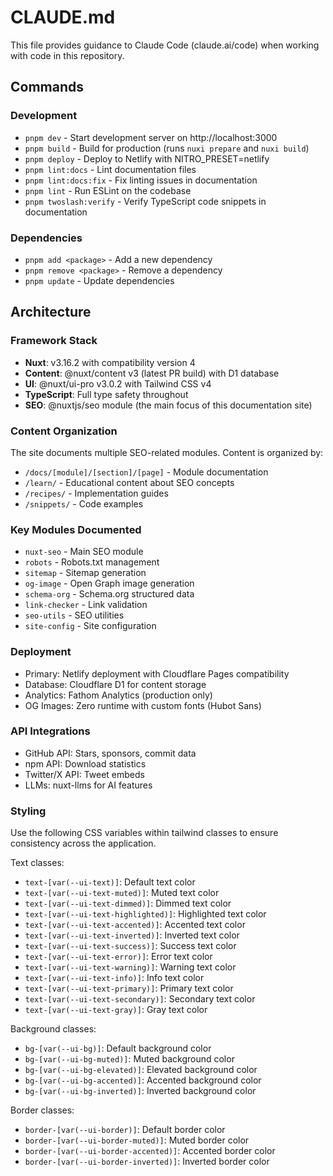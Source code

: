 # CLAUDE.md

This file provides guidance to Claude Code (claude.ai/code) when working with code in this repository.

## Commands

### Development
- `pnpm dev` - Start development server on http://localhost:3000
- `pnpm build` - Build for production (runs `nuxi prepare` and `nuxi build`)
- `pnpm deploy` - Deploy to Netlify with NITRO_PRESET=netlify
- `pnpm lint:docs` - Lint documentation files
- `pnpm lint:docs:fix` - Fix linting issues in documentation
- `pnpm lint` - Run ESLint on the codebase
- `pnpm twoslash:verify` - Verify TypeScript code snippets in documentation

### Dependencies
- `pnpm add <package>` - Add a new dependency
- `pnpm remove <package>` - Remove a dependency
- `pnpm update` - Update dependencies

## Architecture

### Framework Stack
- **Nuxt**: v3.16.2 with compatibility version 4
- **Content**: @nuxt/content v3 (latest PR build) with D1 database
- **UI**: @nuxt/ui-pro v3.0.2 with Tailwind CSS v4
- **TypeScript**: Full type safety throughout
- **SEO**: @nuxtjs/seo module (the main focus of this documentation site)

### Content Organization
The site documents multiple SEO-related modules. Content is organized by:
- `/docs/[module]/[section]/[page]` - Module documentation
- `/learn/` - Educational content about SEO concepts
- `/recipes/` - Implementation guides
- `/snippets/` - Code examples

### Key Modules Documented
- `nuxt-seo` - Main SEO module
- `robots` - Robots.txt management
- `sitemap` - Sitemap generation
- `og-image` - Open Graph image generation
- `schema-org` - Schema.org structured data
- `link-checker` - Link validation
- `seo-utils` - SEO utilities
- `site-config` - Site configuration

### Deployment
- Primary: Netlify deployment with Cloudflare Pages compatibility
- Database: Cloudflare D1 for content storage
- Analytics: Fathom Analytics (production only)
- OG Images: Zero runtime with custom fonts (Hubot Sans)

### API Integrations
- GitHub API: Stars, sponsors, commit data
- npm API: Download statistics
- Twitter/X API: Tweet embeds
- LLMs: nuxt-llms for AI features

### Styling

Use the following CSS variables within tailwind classes to ensure consistency across the application.

Text classes:

- `text-[var(--ui-text)]`: Default text color
- `text-[var(--ui-text-muted)]`: Muted text color
- `text-[var(--ui-text-dimmed)]`: Dimmed text color
- `text-[var(--ui-text-highlighted)]`: Highlighted text color
- `text-[var(--ui-text-accented)]`: Accented text color
- `text-[var(--ui-text-inverted)]`: Inverted text color
- `text-[var(--ui-text-success)]`: Success text color
- `text-[var(--ui-text-error)]`: Error text color
- `text-[var(--ui-text-warning)]`: Warning text color
- `text-[var(--ui-text-info)]`: Info text color
- `text-[var(--ui-text-primary)]`: Primary text color
- `text-[var(--ui-text-secondary)]`: Secondary text color
- `text-[var(--ui-text-gray)]`: Gray text color

Background classes:

- `bg-[var(--ui-bg)]`: Default background color
- `bg-[var(--ui-bg-muted)]`: Muted background color
- `bg-[var(--ui-bg-elevated)]`: Elevated background color
- `bg-[var(--ui-bg-accented)]`: Accented background color
- `bg-[var(--ui-bg-inverted)]`: Inverted background color

Border classes:

- `border-[var(--ui-border)]`: Default border color
- `border-[var(--ui-border-muted)]`: Muted border color
- `border-[var(--ui-border-accented)]`: Accented border color
- `border-[var(--ui-border-inverted)]`: Inverted border color